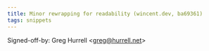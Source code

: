 ```yaml
---
title: Minor rewrapping for readability (wincent.dev, ba69361)
tags: snippets
---
```


Signed-off-by: Greg Hurrell &lt;greg@hurrell.net&gt;
